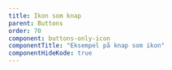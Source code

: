 ```yaml
---
title: Ikon som knap
parent: Buttons
order: 70
component: buttons-only-icon
componentTitle: "Eksempel på knap som ikon"
componentHideKode: true
---
```


